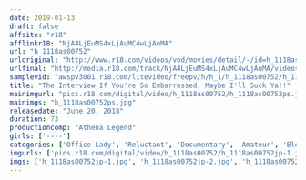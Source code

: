 ```yaml
---
date: 2019-01-13
draft: false
affsite: "r18"
afflinkr18: "NjA4LjEuMS4xLjAuMC4wLjAuMA"
url: "h_1118as00752"
urloriginal: "http://www.r18.com/videos/vod/movies/detail/-/id=h_1118as00752"
urlfinal: "http://media.r18.com/track/NjA4LjEuMS4xLjAuMC4wLjAuMA/videos/vod/movies/detail/-/id=h_1118as00752"
samplevid: "awspv3001.r18.com/litevideo/freepv/h/h_1/h_1118as00752/h_1118as00752_dmb_s.mp4"
title: "The Interview If You're So Embarrassed, Maybe I'll Suck Ya!!"
mainimgurl: "pics.r18.com/digital/video/h_1118as00752/h_1118as00752ps.jpg"
mainimgs: "h_1118as00752ps.jpg"
releasedate: "June 20, 2018"
duration: 73
productioncomp: "Athena Legend"
girls: ['----']
categories: ['Office Lady', 'Reluctant', 'Documentary', 'Amateur', 'Blowjob']
imgurls: ['pics.r18.com/digital/video/h_1118as00752/h_1118as00752jp-1.jpg', 'pics.r18.com/digital/video/h_1118as00752/h_1118as00752jp-2.jpg', 'pics.r18.com/digital/video/h_1118as00752/h_1118as00752jp-3.jpg', 'pics.r18.com/digital/video/h_1118as00752/h_1118as00752jp-4.jpg', 'pics.r18.com/digital/video/h_1118as00752/h_1118as00752jp-5.jpg', 'pics.r18.com/digital/video/h_1118as00752/h_1118as00752jp-6.jpg', 'pics.r18.com/digital/video/h_1118as00752/h_1118as00752jp-7.jpg', 'pics.r18.com/digital/video/h_1118as00752/h_1118as00752jp-8.jpg', 'pics.r18.com/digital/video/h_1118as00752/h_1118as00752jp-9.jpg', 'pics.r18.com/digital/video/h_1118as00752/h_1118as00752jp-10.jpg', 'pics.r18.com/digital/video/h_1118as00752/h_1118as00752jp-11.jpg', 'pics.r18.com/digital/video/h_1118as00752/h_1118as00752jp-12.jpg', 'pics.r18.com/digital/video/h_1118as00752/h_1118as00752jp-13.jpg', 'pics.r18.com/digital/video/h_1118as00752/h_1118as00752jp-14.jpg', 'pics.r18.com/digital/video/h_1118as00752/h_1118as00752jp-15.jpg', 'pics.r18.com/digital/video/h_1118as00752/h_1118as00752jp-16.jpg', 'pics.r18.com/digital/video/h_1118as00752/h_1118as00752jp-17.jpg', 'pics.r18.com/digital/video/h_1118as00752/h_1118as00752jp-18.jpg', 'pics.r18.com/digital/video/h_1118as00752/h_1118as00752jp-19.jpg', 'pics.r18.com/digital/video/h_1118as00752/h_1118as00752jp-20.jpg']
imgs: ['h_1118as00752jp-1.jpg', 'h_1118as00752jp-2.jpg', 'h_1118as00752jp-3.jpg', 'h_1118as00752jp-4.jpg', 'h_1118as00752jp-5.jpg', 'h_1118as00752jp-6.jpg', 'h_1118as00752jp-7.jpg', 'h_1118as00752jp-8.jpg', 'h_1118as00752jp-9.jpg', 'h_1118as00752jp-10.jpg', 'h_1118as00752jp-11.jpg', 'h_1118as00752jp-12.jpg', 'h_1118as00752jp-13.jpg', 'h_1118as00752jp-14.jpg', 'h_1118as00752jp-15.jpg', 'h_1118as00752jp-16.jpg', 'h_1118as00752jp-17.jpg', 'h_1118as00752jp-18.jpg', 'h_1118as00752jp-19.jpg', 'h_1118as00752jp-20.jpg']
---
```


